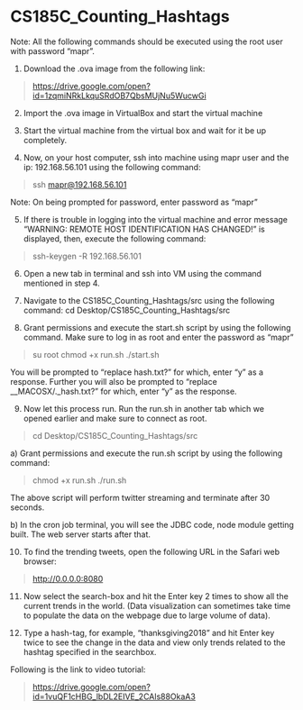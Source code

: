 # CS185C_Counting_Hashtags

Note: All the following commands should be executed using the root user with password “mapr”.
1. Download the .ova image from the following link:
>https://drive.google.com/open?id=1zqmiNRkLkquSRdOB7QbsMUjNu5WucwGi

2. Import the .ova image in VirtualBox and start the virtual machine

3. Start the virtual machine from the virtual box and wait for it be up completely.

4. Now, on your host computer, ssh into machine using mapr user and the ip: 192.168.56.101 using the following command:
>ssh mapr@192.168.56.101

Note: On being prompted for password, enter password as “mapr”

5. If there is trouble in logging into the virtual machine and error message “WARNING: REMOTE HOST IDENTIFICATION HAS CHANGED!” is displayed, then,  execute the following command:
>ssh-keygen -R 192.168.56.101 

6. Open a new tab in terminal and ssh into VM using the command mentioned in step 4.

7. Navigate to the CS185C_Counting_Hashtags/src using the following command:
cd Desktop/CS185C_Counting_Hashtags/src

8. Grant permissions and execute the start.sh script by using the following command. Make sure to log in as root and enter the password as “mapr”
>su root
>chmod +x run.sh
>./start.sh

You will be prompted to “replace hash.txt?” for which, enter “y” as a response.
Further you will also be prompted to “replace __MACOSX/._hash.txt?” for which, enter “y” as the response.

9. Now let this process run. Run the run.sh in another tab which we opened earlier and make sure to connect as root.
>cd Desktop/CS185C_Counting_Hashtags/src

a) Grant permissions and execute the run.sh script by using the following command:
>chmod +x run.sh
>./run.sh

The above script will perform twitter streaming and terminate after 30 seconds.

b) In the cron job terminal, you will see the JDBC code, node module getting built. The web server starts after that.

10. To find the trending tweets, open the following URL in the Safari web browser:
>http://0.0.0.0:8080
     
11. Now select the search-box and hit the Enter key 2 times to show all the current trends in the world. (Data visualization can sometimes take time to populate the data on the webpage due to large volume of data).

12.  Type a hash-tag, for example, “thanksgiving2018” and hit Enter key twice to see the change in the data and view only trends related to the hashtag specified in the searchbox.

Following is the link to video tutorial:
>https://drive.google.com/open?id=1vuQF1cHBG_lbDL2EIVE_2CAls88OkaA3



